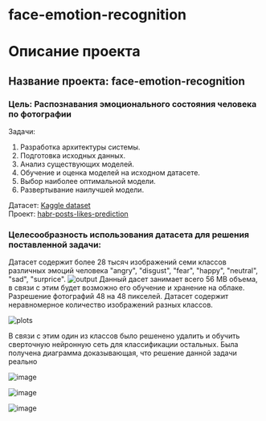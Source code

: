 # face-emotion-recognition


# Описание проекта
## Название проекта: face-emotion-recognition
### Цель: Распознавания эмоционального состояния человека по фотографии 

Задачи:
1. Разработка архитектуры системы.
2. Подготовка исходных данных.
3. Анализ существующих моделей.
4. Обучение и оценка моделей на исходном датасете.
5. Выбор наиболее оптимальной модели.
6. Развертывание наилучшей модели.  

Датасет: [Kaggle dataset](https://www.kaggle.com/datasets/msambare/fer2013)  
Проект: [habr-posts-likes-prediction](https://github.com/Alexey9991/face-emotion-recognition)

### Целесообразность использования датасета для решения поставленной задачи:
Датасет содержит более 28 тысяч изображений семи классов различных эмоций человека "angry", "disgust", "fear", "happy", "neutral", "sad", "surprice".
![output](https://user-images.githubusercontent.com/97290990/233084081-9ff502bf-7061-4d73-8ff5-b09c3e0a6873.png)
Данный дасет занимает всего 56 MB объема, в связи с этим будет возможно его обучение и хранение на облаке. Разрешение фотографий 48 на 48 пикселей. Датасет содержит неравномерное количество изображений разных классов.

![plots](https://user-images.githubusercontent.com/97290990/233084609-4ea63ff4-14c3-42ab-85e8-dbb1cf569472.png)

В связи с этим один из классов было решенено удалить и обучить сверточную нейронную сеть для классификации остальных. Была получена диаграмма доказывающая, что решение данной задачи реально

![image](https://user-images.githubusercontent.com/97290990/233087666-3e865432-2af5-48a3-96fc-4c72378bd1ba.png)

![image]([https://user-images.githubusercontent.com/97290990/233087666-3e865432-2af5-48a3-96fc-4c72378bd1ba.png](https://github.com/Alexey9991/face-emotion-recognition/blob/1d8c47f4818823c89f8701cb4080277926f90b1e/%D0%BE%D0%BF%D0%B8%D1%81%D0%B0%D0%BD%D0%B8%D0%B5%20%D0%B0%D1%80%D1%85%D0%B8%D1%82%D0%B5%D0%BA%D1%82%D1%83%D1%80%D1%8B.png))

![image](https://user-images.githubusercontent.com/97290990/233087666-3e865432-2af5-48a3-96fc-4c72378bd1ba.png)
